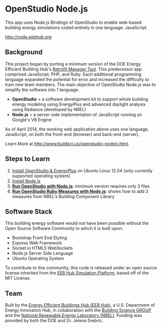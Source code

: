 OpenStudio Node.js
==================
This app uses Node.js Bindings of OpenStudio to enable web-based building energy simulations coded entirely in one language: JavaScript.

http://node.eebhub.org

Background
---------
This project began by porting a minimum version of the DOE Energy Efficient Building Hub's [Retrofit Manager Tool](http://tools.eebhub.org/comprehensive).  This predecessor app comprised JavaScript, PHP, and Ruby.  Each additional programming language expanded the potential for error and increased the difficulty to train new team members.  The main objective of OpenStudio Node.js was to simplify the software into 1 language.  

* **OpenStudio** = a software development kit to support whole building energy modeling using EnergyPlus and advanced daylight analysis using Radiance (developed by NREL)
* **Node.js** = a server-side implementation of JavaScript running on Google's V8 Engine

As of April 2014, the working web application above uses one language, JavaScript, on both the front-end (browser) and back-end (server).

Learn More at http://www.buildsci.us/openstudio-nodejs.html.

Steps to Learn
--------------
1. [Install OpenStudio & EnergyPlus](https://github.com/buildsci/energyplus.io/tree/develop/installers) on Ubuntu Linux 12.04 (only currently supported operating system)
2. [Install Node.js](http://joshwentz.blogspot.com/2013/05/install-nodejs-on-ubuntu-1204.html)
3. [**Run OpenStudio with Node.js**](https://github.com/eebhub/openstudio_nodejs/tree/develop/library): minimum version requires only 3 files
4. [**Run OpenStudio Ruby Measures with Node.js**](https://github.com/eebhub/openstudio_nodejs/tree/develop/jason):  shows how to add 3 measures from NREL's Building Component Library

Software Stack
--------------

This building energy software would not have been possible without the 
Open Source Software Community to which it is built upon: 

* Bootstrap Front End Styling
* Express Web Framework
* Socket.io HTML5 WebSockets
* Node.js Server Side Language
* Ubuntu Operating System

To contribute to this community, this code is released under an open source license inherited from the [EEB Hub Simulation Platform](https://github.com/eebhub/platform/blob/develop/LICENSE), based off of the MIT License.

Team
-----
Built by the [Energy Efficient Buildings Hub (EEB Hub)](http://www.eebhub.org), a U.S. Department of Energy Innovation Hub, in collaboration with the [Building Science GROUP](http://www.buildsci.us) and the [National Renewable Energy Laboratory (NREL)](https://openstudio.nrel.gov/).  Funding was provided by both the DOE and Dr. Jelena Srebric.
